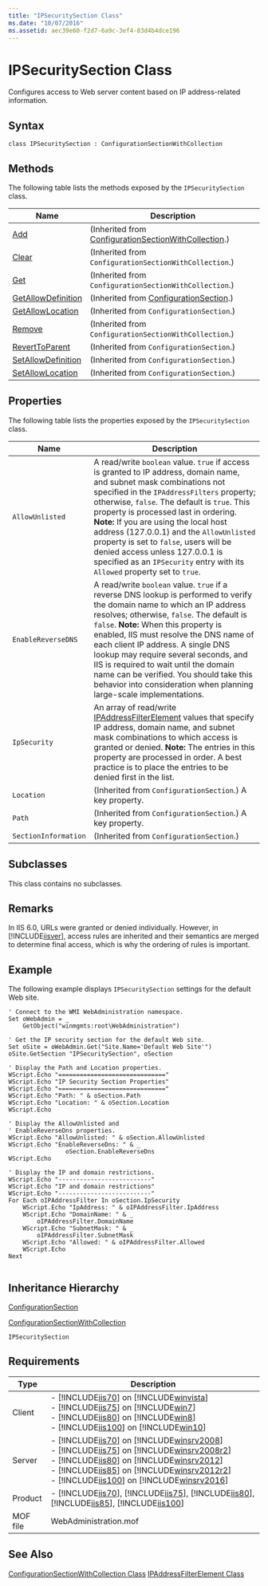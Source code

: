 ```yaml
---
title: "IPSecuritySection Class"
ms.date: "10/07/2016"
ms.assetid: aec39e60-f2d7-6a9c-3ef4-83d4b4dce196
---
```

# IPSecuritySection Class
Configures access to Web server content based on IP address-related information.  
  
## Syntax  
  
```vbs  
class IPSecuritySection : ConfigurationSectionWithCollection  
```  
  
## Methods  
 The following table lists the methods exposed by the `IPSecuritySection` class.  
  
|Name|Description|  
|----------|-----------------|  
|[Add](../wmi-provider/configurationsectionwithcollection-add-method.md)|(Inherited from [ConfigurationSectionWithCollection](../wmi-provider/configurationsectionwithcollection-class.md).)|  
|[Clear](../wmi-provider/configurationsectionwithcollection-clear-method.md)|(Inherited from `ConfigurationSectionWithCollection`.)|  
|[Get](../wmi-provider/configurationsectionwithcollection-get-method.md)|(Inherited from `ConfigurationSectionWithCollection`.)|  
|[GetAllowDefinition](../wmi-provider/configurationsection-getallowdefinition-method.md)|(Inherited from [ConfigurationSection](../wmi-provider/configurationsection-class.md).)|  
|[GetAllowLocation](../wmi-provider/configurationsection-getallowlocation-method.md)|(Inherited from `ConfigurationSection`.)|  
|[Remove](../wmi-provider/configurationsectionwithcollection-remove-method.md)|(Inherited from `ConfigurationSectionWithCollection`.)|  
|[RevertToParent](../wmi-provider/configurationsection-reverttoparent-method.md)|(Inherited from `ConfigurationSection`.)|  
|[SetAllowDefinition](../wmi-provider/configurationsection-setallowdefinition-method.md)|(Inherited from `ConfigurationSection`.)|  
|[SetAllowLocation](../wmi-provider/configurationsection-setallowlocation-method.md)|(Inherited from `ConfigurationSection`.)|  
  
## Properties  
 The following table lists the properties exposed by the `IPSecuritySection` class.  
  
|Name|Description|  
|----------|-----------------|  
|`AllowUnlisted`|A read/write `boolean` value. `true` if access is granted to IP address, domain name, and subnet mask combinations not specified in the `IPAddressFilters` property; otherwise, `false`. The default is `true`. This property is processed last in ordering. **Note:**  If you are using the local host address (127.0.0.1) and the `AllowUnlisted` property is set to `false`, users will be denied access unless 127.0.0.1 is specified as an `IPSecurity` entry with its `Allowed` property set to `true`.|  
|`EnableReverseDNS`|A read/write `boolean` value. `true` if a reverse DNS lookup is performed to verify the domain name to which an IP address resolves; otherwise, `false`. The default is `false`. **Note:**  When this property is enabled, IIS must resolve the DNS name of each client IP address. A single DNS lookup may require several seconds, and IIS is required to wait until the domain name can be verified. You should take this behavior into consideration when planning large-scale implementations.|  
|`IpSecurity`|An array of read/write [IPAddressFilterElement](../wmi-provider/ipaddressfilterelement-class.md) values that specify IP address, domain name, and subnet mask combinations to which access is granted or denied. **Note:**  The entries in this property are processed in order. A best practice is to place the entries to be denied first in the list.|  
|`Location`|(Inherited from `ConfigurationSection`.) A key property.|  
|`Path`|(Inherited from `ConfigurationSection`.) A key property.|  
|`SectionInformation`|(Inherited from `ConfigurationSection`.)|  
  
## Subclasses  
 This class contains no subclasses.  
  
## Remarks  
 In IIS 6.0, URLs were granted or denied individually. However, in [!INCLUDE[iisver](../wmi-provider/includes/iisver-md.md)], access rules are inherited and their semantics are merged to determine final access, which is why the ordering of rules is important.  
  
## Example  
 The following example displays `IPSecuritySection` settings for the default Web site.  
  
```  
' Connect to the WMI WebAdministration namespace.  
Set oWebAdmin = _  
    GetObject("winmgmts:root\WebAdministration")  
  
' Get the IP security section for the default Web site.  
Set oSite = oWebAdmin.Get("Site.Name='Default Web Site'")  
oSite.GetSection "IPSecuritySection", oSection  
  
' Display the Path and Location properties.  
WScript.Echo "=============================="  
WScript.Echo "IP Security Section Properties"  
WScript.Echo "=============================="  
WScript.Echo "Path: " & oSection.Path  
WScript.Echo "Location: " & oSection.Location  
WScript.Echo  
  
' Display the AllowUnlisted and
' EnableReverseDns properties.  
WScript.Echo "AllowUnlisted: " & oSection.AllowUnlisted  
WScript.Echo "EnableReverseDns: " & _  
                oSection.EnableReverseDns  
WScript.Echo  
  
' Display the IP and domain restrictions.  
WScript.Echo "--------------------------"  
WScript.Echo "IP and domain restrictions"  
WScript.Echo "--------------------------"  
For Each oIPAddressFilter In oSection.IpSecurity  
    WScript.Echo "IpAddress: " & oIPAddressFilter.IpAddress
    WScript.Echo "DomainName: " & _  
        oIPAddressFilter.DomainName  
    WScript.Echo "SubnetMask: " & _  
        oIPAddressFilter.SubnetMask  
    WScript.Echo "Allowed: " & oIPAddressFilter.Allowed  
    WScript.Echo  
Next  
  
```  
  
## Inheritance Hierarchy  
 [ConfigurationSection](../wmi-provider/configurationsection-class.md)  
  
 [ConfigurationSectionWithCollection](../wmi-provider/configurationsectionwithcollection-class.md)  
  
 `IPSecuritySection`  
  
## Requirements  
  
|Type|Description|  
|----------|-----------------|  
|Client|-   [!INCLUDE[iis70](../wmi-provider/includes/iis70-md.md)] on [!INCLUDE[winvista](../wmi-provider/includes/winvista-md.md)]<br />-   [!INCLUDE[iis75](../wmi-provider/includes/iis75-md.md)] on [!INCLUDE[win7](../wmi-provider/includes/win7-md.md)]<br />-   [!INCLUDE[iis80](../wmi-provider/includes/iis80-md.md)] on [!INCLUDE[win8](../wmi-provider/includes/win8-md.md)]<br />-   [!INCLUDE[iis100](../wmi-provider/includes/iis100-md.md)] on [!INCLUDE[win10](../wmi-provider/includes/win10-md.md)]|  
|Server|-   [!INCLUDE[iis70](../wmi-provider/includes/iis70-md.md)] on [!INCLUDE[winsrv2008](../wmi-provider/includes/winsrv2008-md.md)]<br />-   [!INCLUDE[iis75](../wmi-provider/includes/iis75-md.md)] on [!INCLUDE[winsrv2008r2](../wmi-provider/includes/winsrv2008r2-md.md)]<br />-   [!INCLUDE[iis80](../wmi-provider/includes/iis80-md.md)] on [!INCLUDE[winsrv2012](../wmi-provider/includes/winsrv2012-md.md)]<br />-   [!INCLUDE[iis85](../wmi-provider/includes/iis85-md.md)] on [!INCLUDE[winsrv2012r2](../wmi-provider/includes/winsrv2012r2-md.md)]<br />-   [!INCLUDE[iis100](../wmi-provider/includes/iis100-md.md)] on [!INCLUDE[winsrv2016](../wmi-provider/includes/winsrv2016-md.md)]|  
|Product|-   [!INCLUDE[iis70](../wmi-provider/includes/iis70-md.md)], [!INCLUDE[iis75](../wmi-provider/includes/iis75-md.md)], [!INCLUDE[iis80](../wmi-provider/includes/iis80-md.md)], [!INCLUDE[iis85](../wmi-provider/includes/iis85-md.md)], [!INCLUDE[iis100](../wmi-provider/includes/iis100-md.md)]|  
|MOF file|WebAdministration.mof|  
  
## See Also  
 [ConfigurationSectionWithCollection Class](../wmi-provider/configurationsectionwithcollection-class.md)
 [IPAddressFilterElement Class](../wmi-provider/ipaddressfilterelement-class.md)
